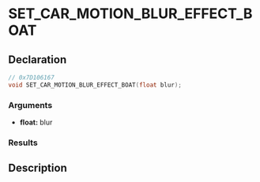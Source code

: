 # SET_CAR_MOTION_BLUR_EFFECT_BOAT

## Declaration
```cpp
// 0x7D106167
void SET_CAR_MOTION_BLUR_EFFECT_BOAT(float blur);
```

### Arguments
- **float:** blur

### Results

## Description
